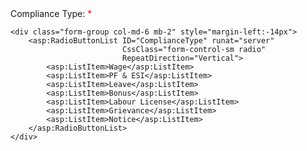 <div class="form-group col-md-6 mb-2">
    <label for="lblComplianceType" 
           class="m-0 mr-2 p-0 col-form-label-sm col-sm-5 font-weight-bold fs-6 justify-content-start">
        Compliance Type: <span style="color: #FF0000;">*</span>
    </label>

    <div class="form-group col-md-6 mb-2" style="margin-left:-14px">
        <asp:RadioButtonList ID="ComplianceType" runat="server" 
                             CssClass="form-control-sm radio"
                             RepeatDirection="Vertical">
            <asp:ListItem>Wage</asp:ListItem>
            <asp:ListItem>PF & ESI</asp:ListItem>
            <asp:ListItem>Leave</asp:ListItem>
            <asp:ListItem>Bonus</asp:ListItem>
            <asp:ListItem>Labour License</asp:ListItem>
            <asp:ListItem>Grievance</asp:ListItem>
            <asp:ListItem>Notice</asp:ListItem>
        </asp:RadioButtonList>
    </div>
</div>

